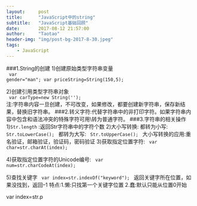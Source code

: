```yaml
---
layout:     post
title:      "JavaScript中的string"
subtitle:   "JavaScript基础回顾"
date:       2017-08-12 21:57:00
author:     "Taotao"
header-img: "img/post-bg-2017-8-30.jpeg"
tags:
    - JavaScript
---
```


###1.String的创建
1)创建原始类型字符串变量<br>
<code>
var gender="man";
var priceString=String(150,5);
</code>

2)创建引用类型字符串对象<br>
<code>
	var carType=new String('');
</code>
注:字符串内容一旦创建，不可改变，如果修改，都要创建新字符串，保存新结果，替换旧字符串。
###2.转义字符:代替字符串中的非打印字符。如果字符串内容中包含和语法冲突的特殊字符可用\转为普通字符。
###3.字符串的相关操作
1)<code>Str.length</code> :返回Str字符串中的字符个数
2)大小写转换:
都转为小写:
<code>
	Str.toLowerCase();
</code>
都转为大写:
<code>
	Str.toUpperCase();
</code>
大小写转换的应用:重名验证，邮箱验证，验证码，密码验证
3)获取指定位置字符:
<code>
	var char=str.charAt(index);
</code>

4)获取指定位置字符的Unicode编号:
<code>
	var num=str.charCodeAt(index);
</code>

5)查找关键字
<code>
	var index=str.indexOf("keyword");
</code>
	返回关键字所在位置，如果没找到，返回–1
	特点:1.懒:只找第一个关键字位置
	     2.蠢:默认只能从位置0开始

var index=str.p